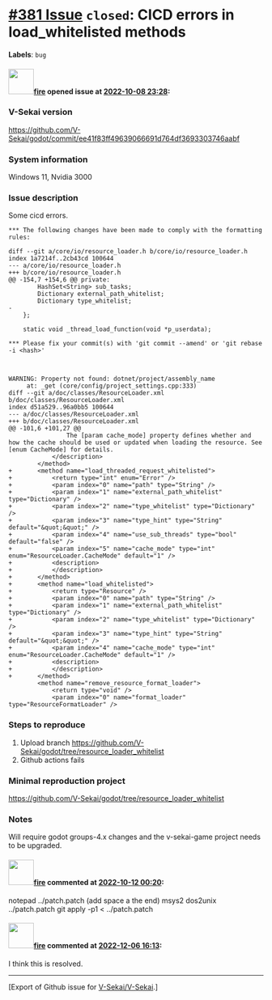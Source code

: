 # [\#381 Issue](https://github.com/V-Sekai/V-Sekai/issues/381) `closed`: CICD errors in load_whitelisted methods
**Labels**: `bug`


#### <img src="https://avatars.githubusercontent.com/u/32321?u=c2e06a3d2b49a467aa907e54aa259516440267cc&v=4" width="50">[fire](https://github.com/fire) opened issue at [2022-10-08 23:28](https://github.com/V-Sekai/V-Sekai/issues/381):

### V-Sekai version

https://github.com/V-Sekai/godot/commit/ee41f83ff49639066691d764df3693303746aabf

### System information

Windows 11, Nvidia 3000

### Issue description

Some cicd errors.

```
*** The following changes have been made to comply with the formatting rules:

diff --git a/core/io/resource_loader.h b/core/io/resource_loader.h
index 1a7214f..2cb43cd 100644
--- a/core/io/resource_loader.h
+++ b/core/io/resource_loader.h
@@ -154,7 +154,6 @@ private:
 		HashSet<String> sub_tasks;
 		Dictionary external_path_whitelist;
 		Dictionary type_whitelist;
-
 	};
 
 	static void _thread_load_function(void *p_userdata);

*** Please fix your commit(s) with 'git commit --amend' or 'git rebase -i <hash>'
```

```


WARNING: Property not found: dotnet/project/assembly_name
     at: _get (core/config/project_settings.cpp:333)
diff --git a/doc/classes/ResourceLoader.xml b/doc/classes/ResourceLoader.xml
index d51a529..96a0bb5 100644
--- a/doc/classes/ResourceLoader.xml
+++ b/doc/classes/ResourceLoader.xml
@@ -101,6 +101,27 @@
 				The [param cache_mode] property defines whether and how the cache should be used or updated when loading the resource. See [enum CacheMode] for details.
 			</description>
 		</method>
+		<method name="load_threaded_request_whitelisted">
+			<return type="int" enum="Error" />
+			<param index="0" name="path" type="String" />
+			<param index="1" name="external_path_whitelist" type="Dictionary" />
+			<param index="2" name="type_whitelist" type="Dictionary" />
+			<param index="3" name="type_hint" type="String" default="&quot;&quot;" />
+			<param index="4" name="use_sub_threads" type="bool" default="false" />
+			<param index="5" name="cache_mode" type="int" enum="ResourceLoader.CacheMode" default="1" />
+			<description>
+			</description>
+		</method>
+		<method name="load_whitelisted">
+			<return type="Resource" />
+			<param index="0" name="path" type="String" />
+			<param index="1" name="external_path_whitelist" type="Dictionary" />
+			<param index="2" name="type_whitelist" type="Dictionary" />
+			<param index="3" name="type_hint" type="String" default="&quot;&quot;" />
+			<param index="4" name="cache_mode" type="int" enum="ResourceLoader.CacheMode" default="1" />
+			<description>
+			</description>
+		</method>
 		<method name="remove_resource_format_loader">
 			<return type="void" />
 			<param index="0" name="format_loader" type="ResourceFormatLoader" />
```

### Steps to reproduce

1. Upload branch https://github.com/V-Sekai/godot/tree/resource_loader_whitelist
2. Github actions fails

### Minimal reproduction project

 https://github.com/V-Sekai/godot/tree/resource_loader_whitelist

### Notes

Will require godot groups-4.x changes and the v-sekai-game project needs to be upgraded.

#### <img src="https://avatars.githubusercontent.com/u/32321?u=c2e06a3d2b49a467aa907e54aa259516440267cc&v=4" width="50">[fire](https://github.com/fire) commented at [2022-10-12 00:20](https://github.com/V-Sekai/V-Sekai/issues/381#issuecomment-1275427739):

notepad ../patch.patch (add space a the end)
msys2
dos2unix ../patch.patch
git apply -p1 < ../patch.patch

#### <img src="https://avatars.githubusercontent.com/u/32321?u=c2e06a3d2b49a467aa907e54aa259516440267cc&v=4" width="50">[fire](https://github.com/fire) commented at [2022-12-06 16:13](https://github.com/V-Sekai/V-Sekai/issues/381#issuecomment-1339617570):

I think this is resolved.


-------------------------------------------------------------------------------



[Export of Github issue for [V-Sekai/V-Sekai](https://github.com/V-Sekai/V-Sekai).]
